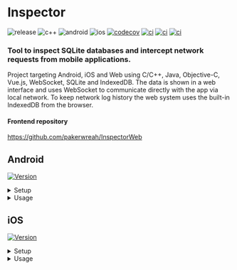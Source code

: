 # Inspector
![release](https://img.shields.io/github/v/release/pakerwreah/Inspector)
![c++](https://img.shields.io/badge/C++-17-blue.svg?style=flat&logo=c%2B%2B)
![android](https://img.shields.io/badge/Android-grey.svg?style=flat&logo=android)
![ios](https://img.shields.io/badge/iOS-grey.svg?style=flat&logo=apple)
[![codecov](https://img.shields.io/codecov/c/gh/pakerwreah/Inspector?label=codecov&logo=codecov)](https://codecov.io/gh/pakerwreah/Inspector)
[![ci](https://github.com/pakerwreah/Inspector/workflows/Unit%20Tests/badge.svg)](https://github.com/pakerwreah/Inspector/actions)
[![ci](https://github.com/pakerwreah/Inspector/workflows/Android%20CI/badge.svg)](https://github.com/pakerwreah/Inspector/actions)
[![ci](https://github.com/pakerwreah/Inspector/workflows/iOS%20CI/badge.svg)](https://github.com/pakerwreah/Inspector/actions)

### Tool to inspect SQLite databases and intercept network requests from mobile applications.

Project targeting Android, iOS and Web using C/C++, Java, Objective-C, Vue.js, WebSocket, SQLite and IndexedDB.
The data is shown in a web interface and uses WebSocket to communicate directly with the app via local network.
To keep network log history the web system uses the built-in IndexedDB from the browser.

#### Frontend repository
https://github.com/pakerwreah/InspectorWeb

## Android
[![Version](https://jitpack.io/v/pakerwreah/Inspector.svg)](https://jitpack.io/#pakerwreah/Inspector)

<details>
    <summary>Setup</summary>

#### Gradle
```gradle
repositories {
    maven { url "https://jitpack.io" }
}
```
```gradle
dependencies {
    implementation "com.github.pakerwreah:Inspector:<release-tag>"
}
```

#### Proguard
```
-keep class br.newm.inspector.* { *; }
```
</details>

<details>
    <summary>Usage</summary>

#### Application
```java
import br.newm.inspector.Inspector;

public class Application extends android.app.Application {
    @Override
    public void onCreate() {
        super.onCreate();

        Inspector.initializeWith(this);

        // SQLCipher support
        // database name, password, sqlcipher major version
        Inspector.setCipherKey("database_cipher3.db", "123456", 3);
        Inspector.setCipherKey("database_cipher4.db", "123456", 4);
    }

    // Optional: if you want to specify databases names to show
    @Override
    public String[] databaseList() {
        return new String[]{"database.db", "database_cipher3.db", "database_cipher4.db"};
    }
}
```

#### Intercept network requests
<sub>:warning: if you use addNetworkInterceptor it won't intercept timeouts</sub>
```java
import br.newm.inspector.NetworkInterceptor;

new OkHttpClient.Builder().addInterceptor(new NetworkInterceptor());
```

#### Static plugins
Accepts returning JSON, HTML or plain text
```java
Inspector.addPlugin("prefs", "Shared Preferences", new PluginAction() {
    @Override
    public String action() {
        return new JSONObject(prefs.getAll()).toString();
    }
});
```

#### Live plugins
Accepts complex HTML frontend with javascript support
<br />
<sub>Check ExplorerPlugin.java for a full example</sub>
```java
Inspector.addLivePlugin("explorer", "Explorer", new PluginAction() {
    @Override
    public String action() {
        // return plugin frontend
    }
});
```

#### Plugin API
Route with parameters to be used as a plugin or standalone api
<br />
<sub>Check ExplorerPlugin.java for a full example</sub>
```java
Inspector.addPluginAPI("GET", "filesystem/list", new PluginAPIAction() {
    @Override
    public String action(Map<String, String> params) {
        // return json array with list of files
    }
});

Inspector.addPluginAPI("GET", "filesystem/open", new PluginAPIActionBinary() {
    @Override
    public byte[] action(Map<String, String> params) {
        // return file contents
    }
});
```

#### Websockets
Send messages to your live plugins
```javascript
new WebSocket(`ws://${location.hostname}:${location.port}/plugins/ws/mykey`)
```
```java
Inspector.sendMessage("mykey", "Hello world!");
```
#
:warning: You should run this command to work with emulators
```bash
# same port number used to initialize the plugin
adb forward tcp:30000 tcp:30000
```
Or configure its network as bridge and use the device's IP
</details>

## iOS
[![Version](https://img.shields.io/cocoapods/v/IOSInspector.svg)](https://cocoapods.org/pods/IOSInspector)

<details>
    <summary>Setup</summary>

#### CocoaPods
```gradle
target 'MyApp' do
   pod "IOSInspector"
end
```
</details>

<details>
    <summary>Usage</summary>

#### AppDelegate
```swift
@UIApplicationMain
class AppDelegate: UIResponder, UIApplicationDelegate, IOSInspectorProtocol {

    func applicationDidFinishLaunching(_ application: UIApplication) {

        IOSInspector.initialize(withDelegate: self)

        // SQLCipher support
        IOSInspector.setCipherKey("database_cipher3.db", password: "123456", version: 3)
        IOSInspector.setCipherKey("database_cipher4.db", password: "123456", version: 4)
    }

    // Required: specify databases paths
    func databaseList() -> [String] {
        let documentsPathURL = FileManager.default.urls(for: .documentDirectory, in: .userDomainMask).first!

        return ["database.db", "database_cipher3.db", "database_cipher4.db"].map {
            documentsPathURL.appendingPathComponent($0).absoluteString
        }
    }
}
```

#### Intercept network requests
```swift
let uid = UUID().uuidString

let request = URLRequest(url: url)

// send request to the frontend
IOSInspector.sendRequest(withUID: uid, request: request)

URLSession.shared.dataTask(with: request) { data, response, error in

    if let data = data, let response = response as? HTTPURLResponse {
        // send response to the frontend
        IOSInspector.sendResponse(withUID: uid, response: response, body: data)
    }

}.resume()
```

#### Static plugins
Accepts returning JSON, HTML or plain text
```swift
IOSInspector.addPlugin("prefs", name: "User Defaults") {
    let dict = UserDefaults.standard.dictionaryRepresentation()
    if let data = try? JSONSerialization.data(withJSONObject: dict),
        let json = String(data: data, encoding: .utf8) {
        return json
    }
    return "No data"
}
```

#### Live plugins
Accepts complex HTML frontend with javascript support
<br />
<sub>Check ExplorerPlugin.swift for a full example</sub>
```swift
IOSInspector.addLivePlugin("explorer", name: "Explorer") {
    // return plugin frontend
}
```

#### Plugin API
Route with parameters to be used as a plugin or standalone api
<br />
<sub>Check ExplorerPlugin.swift for a full example</sub>
```swift
IOSInspector.addPluginAPI(forMethod: "GET", path: "filesystem/list") { params -> String in
    // return json array with list of files
}

IOSInspector.addPluginAPI(forMethod: "GET", path: "filesystem/open") { params -> Data? in
    // return file contents
}
```

#### Websockets
Send messages to your live plugins
```javascript
new WebSocket(`ws://${location.hostname}:${location.port}/plugins/ws/mykey`)
```
```swift
IOSInspector.sendMessage(to: "mykey", message: "Hello world!")
```
</details>
